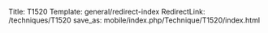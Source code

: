 Title: T1520
Template: general/redirect-index
RedirectLink: /techniques/T1520
save_as: mobile/index.php/Technique/T1520/index.html